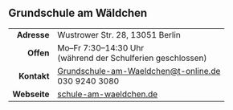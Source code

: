 ## Grundschule am Wäldchen

|||
-:|-
**Adresse** |      Wustrower Str. 28, 13051 Berlin
**Offen** |        Mo–Fr 7:30–14:30 Uhr<br>(während der Schulferien geschlossen)
**Kontakt** |      [Grundschule-am-Waeldchen@t-online.de](mailto:Grundschule-am-Waeldchen@t-online.de)<br>030 9240 3080
**Webseite** |      <a target="_blank" href="https://schule-am-waeldchen.de">schule-am-waeldchen.de</a>
